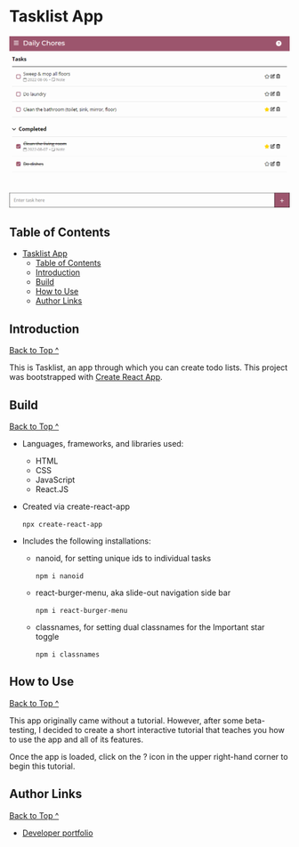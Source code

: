# Tasklist App

![](/images/tasklist-app-desktop.png)

## Table of Contents

- [Tasklist App](#tasklist-app)
  - [Table of Contents](#table-of-contents)
  - [Introduction](#introduction)
  - [Build](#build)
  - [How to Use](#how-to-use)
  - [Author Links](#author-links)

## Introduction

[Back to Top ^](#tasklist-app)

This is Tasklist, an app through which you can create todo lists.
This project was bootstrapped with [Create React App](https://github.com/facebook/create-react-app).

## Build

[Back to Top ^](#tasklist-app)

- Languages, frameworks, and libraries used:

  - HTML
  - CSS
  - JavaScript
  - React.JS

- Created via create-react-app

  `npx create-react-app`

- Includes the following installations:

  - nanoid, for setting unique ids to individual tasks

    `npm i nanoid`

  - react-burger-menu, aka slide-out navigation side bar

    `npm i react-burger-menu`

  - classnames, for setting dual classnames for the Important star toggle

    `npm i classnames`

## How to Use

[Back to Top ^](#tasklist-app)

This app originally came without a tutorial. However, after some beta-testing, I decided to create a short interactive tutorial that teaches you how to use the app and all of its features.

Once the app is loaded, click on the ? icon in the upper right-hand corner to begin this tutorial.

## Author Links

[Back to Top ^](#tasklist-app)

- [Developer portfolio](https://risclover.github.io/)

